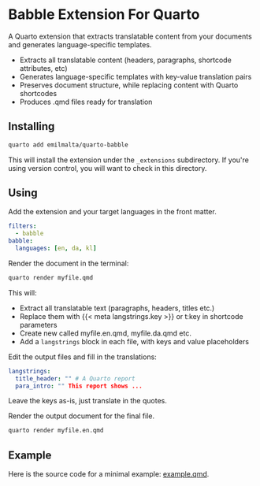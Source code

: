 # Babble Extension For Quarto

A Quarto extension that extracts translatable content from your documents and
generates language-specific templates. 

- Extracts all translatable content (headers, paragraphs, shortcode attributes, etc)
- Generates language-specific templates with key-value translation pairs
- Preserves document structure, while replacing content with Quarto shortcodes
- Produces .qmd files ready for translation


## Installing


```bash
quarto add emilmalta/quarto-babble
```

This will install the extension under the `_extensions` subdirectory.
If you're using version control, you will want to check in this directory.

## Using

Add the extension and your target languages in the front matter.

```yaml
filters:
  - babble
babble: 
  languages: [en, da, kl]
```

Render the document in the terminal:

```bash
quarto render myfile.qmd
```

This will:

- Extract all translatable text (paragraphs, headers, titles etc.) 
- Replace them with {{< meta langstrings.key >}} or t:key in shortcode parameters
- Create new called myfile.en.qmd, myfile.da.qmd etc.
- Add a `langstrings` block in each file, with keys and value placeholders

Edit the output files and fill in the translations:

```yaml
langstrings:
  title_header: "" # A Quarto report
  para_intro: "" This report shows ...
```

Leave the keys as-is, just translate in the quotes.

Render the output document for the final file.

```bash
quarto render myfile.en.qmd
```

## Example

Here is the source code for a minimal example: [example.qmd](example.qmd).

